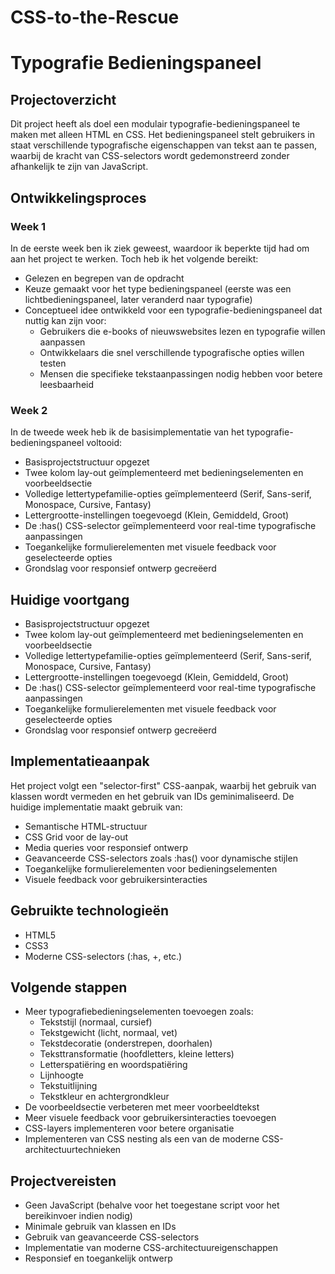 # CSS-to-the-Rescue
# Typografie Bedieningspaneel

## Projectoverzicht
Dit project heeft als doel een modulair typografie-bedieningspaneel te maken met alleen HTML en CSS. Het bedieningspaneel stelt gebruikers in staat verschillende typografische eigenschappen van tekst aan te passen, waarbij de kracht van CSS-selectors wordt gedemonstreerd zonder afhankelijk te zijn van JavaScript.

## Ontwikkelingsproces

### Week 1
In de eerste week ben ik ziek geweest, waardoor ik beperkte tijd had om aan het project te werken. Toch heb ik het volgende bereikt:
- Gelezen en begrepen van de opdracht
- Keuze gemaakt voor het type bedieningspaneel (eerste was een lichtbedieningspaneel, later veranderd naar typografie)
- Conceptueel idee ontwikkeld voor een typografie-bedieningspaneel dat nuttig kan zijn voor:
  - Gebruikers die e-books of nieuwswebsites lezen en typografie willen aanpassen
  - Ontwikkelaars die snel verschillende typografische opties willen testen
  - Mensen die specifieke tekstaanpassingen nodig hebben voor betere leesbaarheid

### Week 2
In de tweede week heb ik de basisimplementatie van het typografie-bedieningspaneel voltooid:
- Basisprojectstructuur opgezet
- Twee kolom lay-out geïmplementeerd met bedieningselementen en voorbeeldsectie
- Volledige lettertypefamilie-opties geïmplementeerd (Serif, Sans-serif, Monospace, Cursive, Fantasy)
- Lettergrootte-instellingen toegevoegd (Klein, Gemiddeld, Groot)
- De :has() CSS-selector geïmplementeerd voor real-time typografische aanpassingen
- Toegankelijke formulierelementen met visuele feedback voor geselecteerde opties
- Grondslag voor responsief ontwerp gecreëerd

## Huidige voortgang
- Basisprojectstructuur opgezet
- Twee kolom lay-out geïmplementeerd met bedieningselementen en voorbeeldsectie
- Volledige lettertypefamilie-opties geïmplementeerd (Serif, Sans-serif, Monospace, Cursive, Fantasy)
- Lettergrootte-instellingen toegevoegd (Klein, Gemiddeld, Groot)
- De :has() CSS-selector geïmplementeerd voor real-time typografische aanpassingen
- Toegankelijke formulierelementen met visuele feedback voor geselecteerde opties
- Grondslag voor responsief ontwerp gecreëerd

## Implementatieaanpak
Het project volgt een "selector-first" CSS-aanpak, waarbij het gebruik van klassen wordt vermeden en het gebruik van IDs geminimaliseerd. De huidige implementatie maakt gebruik van:
- Semantische HTML-structuur
- CSS Grid voor de lay-out
- Media queries voor responsief ontwerp
- Geavanceerde CSS-selectors zoals :has() voor dynamische stijlen
- Toegankelijke formulierelementen voor bedieningselementen
- Visuele feedback voor gebruikersinteracties

## Gebruikte technologieën
- HTML5
- CSS3
- Moderne CSS-selectors (:has, +, etc.)

## Volgende stappen
- Meer typografiebedieningselementen toevoegen zoals:
  - Tekststijl (normaal, cursief)
  - Tekstgewicht (licht, normaal, vet)
  - Tekstdecoratie (onderstrepen, doorhalen)
  - Teksttransformatie (hoofdletters, kleine letters)
  - Letterspatiëring en woordspatiëring
  - Lijnhoogte
  - Tekstuitlijning
  - Tekstkleur en achtergrondkleur
- De voorbeeldsectie verbeteren met meer voorbeeldtekst
- Meer visuele feedback voor gebruikersinteracties toevoegen
- CSS-layers implementeren voor betere organisatie
- Implementeren van CSS nesting als een van de moderne CSS-architectuurtechnieken

## Projectvereisten
- Geen JavaScript (behalve voor het toegestane script voor het bereikinvoer indien nodig)
- Minimale gebruik van klassen en IDs
- Gebruik van geavanceerde CSS-selectors
- Implementatie van moderne CSS-architectuureigenschappen
- Responsief en toegankelijk ontwerp